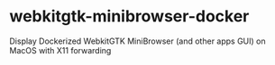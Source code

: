 # webkitgtk-minibrowser-docker
Display Dockerized WebkitGTK MiniBrowser (and other apps GUI) on MacOS with X11 forwarding
